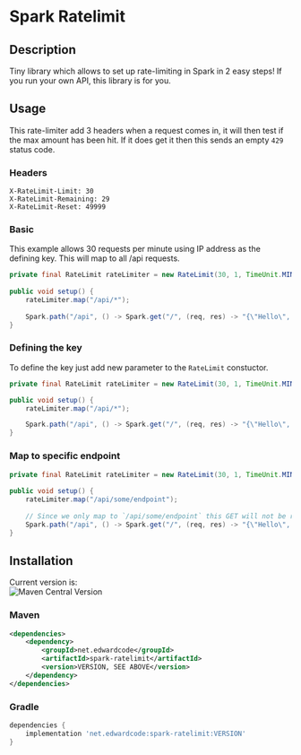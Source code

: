 # Spark Ratelimit
## Description
Tiny library which allows to set up rate-limiting in Spark in 2 easy steps! If you run your own API, this library is for you.

## Usage
This rate-limiter add 3 headers when a request comes in, it will then test if the max amount has been hit. If it does get it then this sends an empty `429` status code.

### Headers
```
X-RateLimit-Limit: 30
X-RateLimit-Remaining: 29
X-RateLimit-Reset: 49999
```

### Basic
This example allows 30 requests per minute using IP address as the defining key.
This will map to all /api requests.

```java
private final RateLimit rateLimiter = new RateLimit(30, 1, TimeUnit.MINUTES);
    
public void setup() {
    rateLimiter.map("/api/*");
    
    Spark.path("/api", () -> Spark.get("/", (req, res) -> "{\"Hello\", \"World!\"}"));
}
```

### Defining the key
To define the key just add new parameter to the `RateLimit` constuctor.

```java
private final RateLimit rateLimiter = new RateLimit(30, 1, TimeUnit.MINUTES, Request::queryString);

public void setup() {
    rateLimiter.map("/api/*");

    Spark.path("/api", () -> Spark.get("/", (req, res) -> "{\"Hello\", \"World!\"}"));
}
```

### Map to specific endpoint
```java
private final RateLimit rateLimiter = new RateLimit(30, 1, TimeUnit.MINUTES);
    
public void setup() {
    rateLimiter.map("/api/some/endpoint");
    
    // Since we only map to `/api/some/endpoint` this GET will not be rate-limited.
    Spark.path("/api", () -> Spark.get("/", (req, res) -> "{\"Hello\", \"World!\"}"));
}
```

## Installation

Current version is: \
![Maven Central Version](https://img.shields.io/maven-central/v/net.edwardcode/spark-ratelimit)

### Maven
```xml
<dependencies>
    <dependency>
        <groupId>net.edwardcode</groupId>
        <artifactId>spark-ratelimit</artifactId>
        <version>VERSION, SEE ABOVE</version>
    </dependency>
</dependencies>
```

### Gradle
```groovy
dependencies {
    implementation 'net.edwardcode:spark-ratelimit:VERSION'
}
```